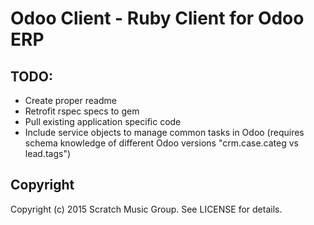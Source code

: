 # Odoo Client - Ruby Client for Odoo ERP

## TODO:

* Create proper readme
* Retrofit rspec specs to gem
* Pull existing application specific code
* Include service objects to manage common tasks in Odoo (requires schema knowledge of different Odoo versions "crm.case.categ vs lead.tags")


## Copyright

Copyright (c) 2015 Scratch Music Group. See LICENSE for details.
